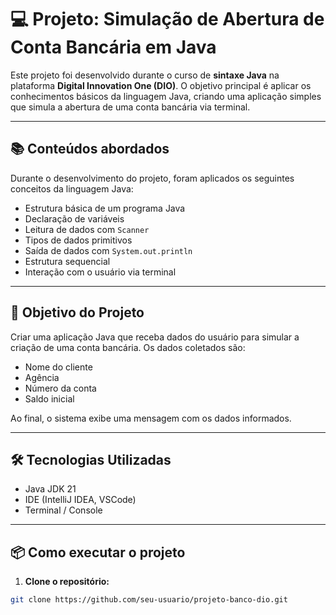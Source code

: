 # 💻 Projeto: Simulação de Abertura de Conta Bancária em Java

Este projeto foi desenvolvido durante o curso de **sintaxe Java** na plataforma **Digital Innovation One (DIO)**. O objetivo principal é aplicar os conhecimentos básicos da linguagem Java, criando uma aplicação simples que simula a abertura de uma conta bancária via terminal.

---

## 📚 Conteúdos abordados

Durante o desenvolvimento do projeto, foram aplicados os seguintes conceitos da linguagem Java:

- Estrutura básica de um programa Java
- Declaração de variáveis
- Leitura de dados com `Scanner`
- Tipos de dados primitivos
- Saída de dados com `System.out.println`
- Estrutura sequencial
- Interação com o usuário via terminal

---

## 🧠 Objetivo do Projeto

Criar uma aplicação Java que receba dados do usuário para simular a criação de uma conta bancária. Os dados coletados são:

- Nome do cliente
- Agência
- Número da conta
- Saldo inicial

Ao final, o sistema exibe uma mensagem com os dados informados.

---

## 🛠️ Tecnologias Utilizadas

- Java JDK 21
- IDE (IntelliJ IDEA, VSCode)
- Terminal / Console

---

## 📦 Como executar o projeto

1. **Clone o repositório:**

```bash
git clone https://github.com/seu-usuario/projeto-banco-dio.git
